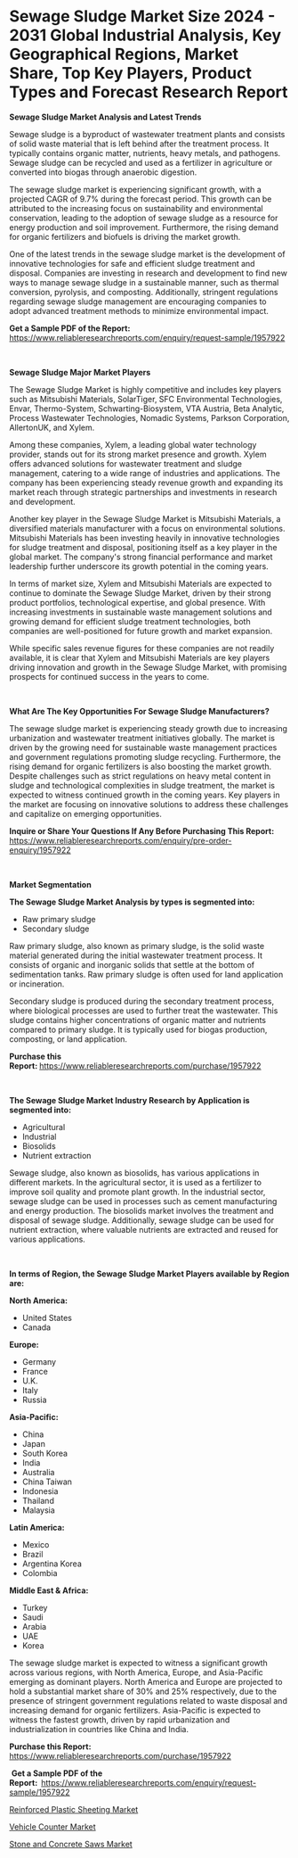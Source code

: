 <p><h1>Sewage Sludge Market Size 2024 - 2031 Global Industrial Analysis, Key Geographical Regions, Market Share, Top Key Players, Product Types and Forecast Research Report</h1></p><p><strong>Sewage Sludge Market Analysis and Latest Trends</strong></p>
<p><p>Sewage sludge is a byproduct of wastewater treatment plants and consists of solid waste material that is left behind after the treatment process. It typically contains organic matter, nutrients, heavy metals, and pathogens. Sewage sludge can be recycled and used as a fertilizer in agriculture or converted into biogas through anaerobic digestion.</p><p>The sewage sludge market is experiencing significant growth, with a projected CAGR of 9.7% during the forecast period. This growth can be attributed to the increasing focus on sustainability and environmental conservation, leading to the adoption of sewage sludge as a resource for energy production and soil improvement. Furthermore, the rising demand for organic fertilizers and biofuels is driving the market growth.</p><p>One of the latest trends in the sewage sludge market is the development of innovative technologies for safe and efficient sludge treatment and disposal. Companies are investing in research and development to find new ways to manage sewage sludge in a sustainable manner, such as thermal conversion, pyrolysis, and composting. Additionally, stringent regulations regarding sewage sludge management are encouraging companies to adopt advanced treatment methods to minimize environmental impact.</p></p>
<p><strong>Get a Sample PDF of the Report:&nbsp;</strong> <a href="https://www.reliableresearchreports.com/enquiry/request-sample/1957922">https://www.reliableresearchreports.com/enquiry/request-sample/1957922</a></p>
<p>&nbsp;</p>
<p><strong>Sewage Sludge Major Market Players</strong></p>
<p><p>The Sewage Sludge Market is highly competitive and includes key players such as Mitsubishi Materials, SolarTiger, SFC Environmental Technologies, Envar, Thermo-System, Schwarting-Biosystem, VTA Austria, Beta Analytic, Process Wastewater Technologies, Nomadic Systems, Parkson Corporation, AllertonUK, and Xylem.</p><p>Among these companies, Xylem, a leading global water technology provider, stands out for its strong market presence and growth. Xylem offers advanced solutions for wastewater treatment and sludge management, catering to a wide range of industries and applications. The company has been experiencing steady revenue growth and expanding its market reach through strategic partnerships and investments in research and development.</p><p>Another key player in the Sewage Sludge Market is Mitsubishi Materials, a diversified materials manufacturer with a focus on environmental solutions. Mitsubishi Materials has been investing heavily in innovative technologies for sludge treatment and disposal, positioning itself as a key player in the global market. The company's strong financial performance and market leadership further underscore its growth potential in the coming years.</p><p>In terms of market size, Xylem and Mitsubishi Materials are expected to continue to dominate the Sewage Sludge Market, driven by their strong product portfolios, technological expertise, and global presence. With increasing investments in sustainable waste management solutions and growing demand for efficient sludge treatment technologies, both companies are well-positioned for future growth and market expansion.</p><p>While specific sales revenue figures for these companies are not readily available, it is clear that Xylem and Mitsubishi Materials are key players driving innovation and growth in the Sewage Sludge Market, with promising prospects for continued success in the years to come.</p></p>
<p>&nbsp;</p>
<p><strong>What Are The Key Opportunities For Sewage Sludge Manufacturers?</strong></p>
<p><p>The sewage sludge market is experiencing steady growth due to increasing urbanization and wastewater treatment initiatives globally. The market is driven by the growing need for sustainable waste management practices and government regulations promoting sludge recycling. Furthermore, the rising demand for organic fertilizers is also boosting the market growth. Despite challenges such as strict regulations on heavy metal content in sludge and technological complexities in sludge treatment, the market is expected to witness continued growth in the coming years. Key players in the market are focusing on innovative solutions to address these challenges and capitalize on emerging opportunities.</p></p>
<p><strong>Inquire or Share Your Questions If Any Before Purchasing This Report:</strong> <a href="https://www.reliableresearchreports.com/enquiry/pre-order-enquiry/1957922">https://www.reliableresearchreports.com/enquiry/pre-order-enquiry/1957922</a></p>
<p>&nbsp;</p>
<p><strong>Market Segmentation</strong></p>
<p><strong>The Sewage Sludge Market Analysis by types is segmented into:</strong></p>
<p><ul><li>Raw primary sludge</li><li>Secondary sludge</li></ul></p>
<p><p>Raw primary sludge, also known as primary sludge, is the solid waste material generated during the initial wastewater treatment process. It consists of organic and inorganic solids that settle at the bottom of sedimentation tanks. Raw primary sludge is often used for land application or incineration.</p><p>Secondary sludge is produced during the secondary treatment process, where biological processes are used to further treat the wastewater. This sludge contains higher concentrations of organic matter and nutrients compared to primary sludge. It is typically used for biogas production, composting, or land application.</p></p>
<p><strong>Purchase this Report:&nbsp;</strong><a href="https://www.reliableresearchreports.com/purchase/1957922">https://www.reliableresearchreports.com/purchase/1957922</a></p>
<p>&nbsp;</p>
<p><strong>The Sewage Sludge Market Industry Research by Application is segmented into:</strong></p>
<p><ul><li>Agricultural</li><li>Industrial</li><li>Biosolids</li><li>Nutrient extraction</li></ul></p>
<p><p>Sewage sludge, also known as biosolids, has various applications in different markets. In the agricultural sector, it is used as a fertilizer to improve soil quality and promote plant growth. In the industrial sector, sewage sludge can be used in processes such as cement manufacturing and energy production. The biosolids market involves the treatment and disposal of sewage sludge. Additionally, sewage sludge can be used for nutrient extraction, where valuable nutrients are extracted and reused for various applications.</p></p>
<p>&nbsp;</p>
<p><strong>In terms of Region, the Sewage Sludge Market Players available by Region are:</strong></p>
<p>
    <p> <strong> North America: </strong>
        <ul>
            <li>United States</li>
            <li>Canada</li>
        </ul>
        </p> 
    <p> <strong> Europe: </strong>
        <ul>
            <li>Germany</li>
            <li>France</li>
            <li>U.K.</li>
            <li>Italy</li>
            <li>Russia</li>
        </ul>
        </p> 
    <p> <strong> Asia-Pacific: </strong>
        <ul>
            <li>China</li>
            <li>Japan</li>
            <li>South Korea</li>
            <li>India</li>
            <li>Australia</li>
            <li>China Taiwan</li>
            <li>Indonesia</li>
            <li>Thailand</li>
            <li>Malaysia</li>
        </ul>
        </p> 
    <p> <strong> Latin America: </strong>
        <ul>
            <li>Mexico</li>
            <li>Brazil</li>
            <li>Argentina Korea</li>
            <li>Colombia</li>
        </ul>
        </p> 
    <p> <strong> Middle East & Africa: </strong>
        <ul>
            <li>Turkey</li>
            <li>Saudi</li>
            <li>Arabia</li>
            <li>UAE</li>
            <li>Korea</li>
        </ul>
    </p>
    </p>
<p><p>The sewage sludge market is expected to witness a significant growth across various regions, with North America, Europe, and Asia-Pacific emerging as dominant players. North America and Europe are projected to hold a substantial market share of 30% and 25% respectively, due to the presence of stringent government regulations related to waste disposal and increasing demand for organic fertilizers. Asia-Pacific is expected to witness the fastest growth, driven by rapid urbanization and industrialization in countries like China and India.</p></p>
<p><strong>Purchase this Report: </strong><a href="https://www.reliableresearchreports.com/purchase/1957922">https://www.reliableresearchreports.com/purchase/1957922</a></p>
<p>&nbsp;<strong>Get a Sample PDF of the Report:&nbsp;&nbsp;</strong><a href="https://www.reliableresearchreports.com/enquiry/request-sample/1957922">https://www.reliableresearchreports.com/enquiry/request-sample/1957922</a></p>
<p><strong></strong></p>
<p><p><a href="https://view.publitas.com/reportprime-1/reinforced-plastic-sheeting-market-offers-provide-insightful-data-for-the-time-period-from-2023-to-2030-and-also-provide-analysis-based-on-application-type-and-region/">Reinforced Plastic Sheeting Market</a></p><p><a href="https://view.publitas.com/reportprime-1/vehicle-counter-market-size-and-examines-its-market-scope-with-a-primary-focus-on-growth-opportunities-and-forecasted-trends-spanning-from-2023-to-2030/">Vehicle Counter Market</a></p><p><a href="https://view.publitas.com/reportprime-1/stone-and-concrete-saws-market-size-focuses-on-market-dynamics-in-depth-analysis-and-future-projections-of-its-market-forecasted-for-period-from-2023-to-2030/">Stone and Concrete Saws Market</a></p></p>